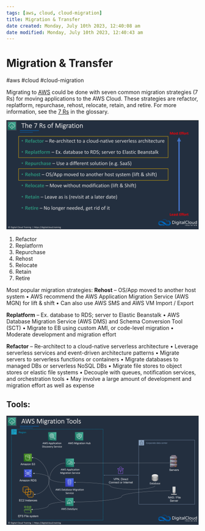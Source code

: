 ```yaml
---
tags: [aws, cloud, cloud-migration]
title: Migration & Transfer
date created: Monday, July 10th 2023, 12:40:08 am
date modified: Monday, July 10th 2023, 12:40:43 am
---
```

# Migration & Transfer
#aws #cloud #cloud-migration 

Migrating to [AWS](Cloud%20Computing/AWS/AWS.md) could be done with seven common migration strategies (7 Rs) for moving applications to the AWS Cloud. These strategies are refactor, replatform, repurchase, rehost, relocate, retain, and retire. For more information, see the [7 Rs](https://docs.aws.amazon.com/prescriptive-guidance/latest/migration-retiring-applications/apg-gloss.html#gloss-mig-7rs-terms) in the glossary.

![](Attachments/Pasted%20image%2020230304231648.png)
1. Refactor
2. Replatform
3. Repurchase
4. Rehost
5. Relocate
6. Retain
7. Retire

Most popular migration strategies: 
**Rehost** – OS/App moved to another host system
	• AWS recommend the AWS Application Migration Service (AWS MGN) for lift & shift
	• Can also use AWS SMS and AWS VM Import / Export

**Replatform** – Ex. database to RDS; server to Elastic Beanstalk
	• AWS Database Migration Service (AWS DMS) and Schema 	Conversion Tool (SCT)
	• Migrate to EB using custom AMI, or code-level migration
	• Moderate development and migration effort

**Refactor** – Re-architect to a cloud-native serverless architecture
	• Leverage serverless services and event-driven architecture patterns
	• Migrate servers to serverless functions or containers
	• Migrate databases to managed DBs or serverless NoSQL DBs
	• Migrate file stores to object stores or elastic file systems
	• Decouple with queues, notification services, and orchestration tools
	• May involve a large amount of development and migration effort as well as expense

## Tools:

![](Attachments/Pasted%20image%2020230304230726.png)